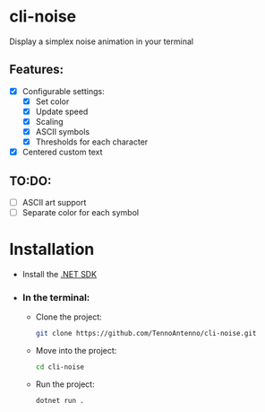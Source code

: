 # cli-noise
Display a simplex noise animation in your terminal

## Features:
- [x] Configurable settings:
	- [x] Set color
	- [x] Update speed
	- [x] Scaling
	- [x] ASCII symbols
	- [x] Thresholds for each character
- [X] Centered custom text

## TO:DO:
- [ ] ASCII art support
- [ ] Separate color for each symbol

# Installation
- Install the [.NET SDK](https://dotnet.microsoft.com/en-us/download)
- ### In the terminal:
	- Clone the project:
		```sh
		git clone https://github.com/TennoAntenno/cli-noise.git
		```
	- Move into the project:
		```sh
		cd cli-noise
		```
	- Run the project:
		```sh
		dotnet run .
		```
